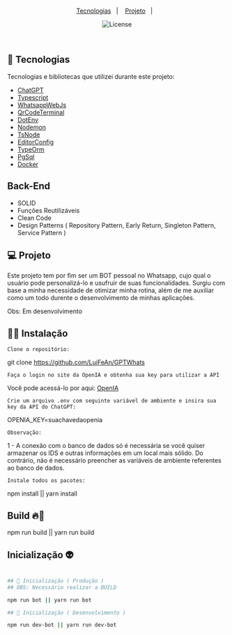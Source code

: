 <p align="center">
  <a href="#-tecnologias">Tecnologias</a>&nbsp;&nbsp;&nbsp;|&nbsp;&nbsp;&nbsp;
  <a href="#-projeto">Projeto</a>&nbsp;&nbsp;&nbsp;|&nbsp;&nbsp;&nbsp;
</p>

<p align="center">
  <img  src="https://img.shields.io/static/v1?label=license&message=MIT&color=8257E6&labelColor=121214" alt="License">
</p>

<br>

## 🚀 Tecnologias

Tecnologias e bibliotecas que utilizei durante este projeto:

- [ChatGPT](https://www.npmjs.com/package/chatgpt)
- [Typescript](https://www.typescriptlang.org/)
- [WhatsappWebJs](https://github.com/pedroslopez/whatsapp-web.js/)
- [QrCodeTerminal](https://www.npmjs.com/package/qrcode-terminal)
- [DotEnv](https://www.npmjs.com/package/dotenv)
- [Nodemon](https://www.npmjs.com/package/nodemon)
- [TsNode](https://www.npmjs.com/package/ts-node)
- [EditorConfig](https://editorconfig.org/)
- [TypeOrm](https://typeorm.io/)
- [PgSql](https://www.npmjs.com/package/pg)
- [Docker](https://www.docker.com/)

## Back-End
- SOLID
- Funções Reutilizáveis
- Clean Code
- Design Patterns ( Repository Pattern, Early Return, Singleton Pattern, Service Pattern )

## 💻 Projeto

Este projeto tem por fim ser um BOT pessoal no Whatsapp, cujo qual o usuário pode personalizá-lo e usufruir de suas funcionalidades. Surgiu com base a minha necessidade de otimizar minha rotina, além de me auxiliar como um todo durente o desenvolvimento de minhas aplicações.

Obs: Em desenvolvimento

## 👨‍💻 Instalação

`Clone o repositório:`

git clone https://github.com/LuiFeAn/GPTWhats

`Faça o login no site da OpenIA e obtenha sua key para utilizar a API`

Você pode acessá-lo por aqui: <a href="https://platform.openai.com/">OpenIA</a>

`Crie um arquivo .env com seguinte variável de ambiente e insira sua key da API do ChatGPT:`

OPENIA_KEY=suachavedaopenia

`Observação:`

1 - A conexão com o banco de dados só é necessária se você quiser armazenar os IDS e outras informações em um local mais sólido. Do contrário, não é necessário preencher as variáveis de ambiente referentes ao banco de dados.

`Instale todos os pacotes:`

npm install || yarn install

## Build 🔥🍕

npm run build || yarn run build

## Inicialização 👽

```bash

## 🤖 Inicialização ( Produção )
## OBS: Necessário realizar a BUILD

npm run bot || yarn run bot

## 🤖 Inicialização ( Desenvolvimento )

npm run dev-bot || yarn run dev-bot
